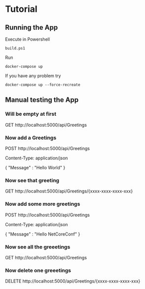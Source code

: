 # Tutorial

## Running the App

Execute in Powershell 

```
build.ps1
```

Run 

```
docker-compose up
```

If you have any problem try 

```
docker-compose up --force-recreate
```

## Manual testing the App

### Will be empty at first

GET http://localhost:5000/api/Greetings

### Now add a Greetings

POST http://localhost:5000/api/Greetings

Content-Type: application/json

{
    "Message" : "Hello World"
}

### Now see that greeting

GET http://localhost:5000/api/Greetings/{xxxx-xxxx-xxxx-xxx}


### Now add some more greetings

POST http://localhost:5000/api/Greetings

Content-Type: application/json

{
    "Message" : "Hello NetCoreConf"
}

### Now see all the greeetings

GET http://localhost:5000/api/Greetings

### Now delete one greeetings

DELETE http://localhost:5000/api/Greetings/{xxxx-xxxx-xxxx-xxx}


